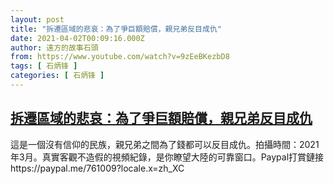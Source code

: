 ```yaml
---
layout: post
title: "拆遷區域的悲哀：為了爭巨額賠償，親兄弟反目成仇"
date: 2021-04-02T00:09:16.000Z
author: 遠方的故事石頭
from: https://www.youtube.com/watch?v=9zEeBKezbD8
tags: [ 石炳锋 ]
categories: [ 石炳锋 ]
---
```

<!--1617322156000-->
[拆遷區域的悲哀：為了爭巨額賠償，親兄弟反目成仇](https://www.youtube.com/watch?v=9zEeBKezbD8)
------

<div>
這是一個沒有信仰的民族，親兄弟之間為了錢都可以反目成仇。拍攝時間：2021年3月。真實客觀不造假的視頻紀錄，是你瞭望大陸的可靠窗口。Paypal打賞鏈接https://paypal.me/761009?locale.x=zh_XC
</div>
